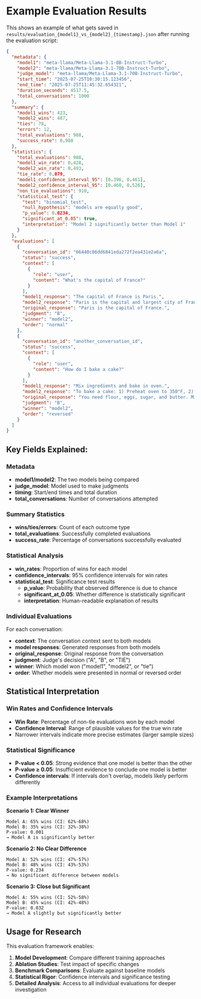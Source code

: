 # Example Evaluation Results

This shows an example of what gets saved in `results/evaluation_{model1}_vs_{model2}_{timestamp}.json` after running the evaluation script:

```json
{
  "metadata": {
    "model1": "meta-llama/Meta-Llama-3.1-8B-Instruct-Turbo",
    "model2": "meta-llama/Meta-Llama-3.1-70B-Instruct-Turbo",
    "judge_model": "meta-llama/Meta-Llama-3.1-70B-Instruct-Turbo",
    "start_time": "2025-07-25T10:30:15.123456",
    "end_time": "2025-07-25T11:45:32.654321",
    "duration_seconds": 4517.5,
    "total_conversations": 1000
  },
  "summary": {
    "model1_wins": 423,
    "model2_wins": 487,
    "ties": 78,
    "errors": 12,
    "total_evaluations": 988,
    "success_rate": 0.988
  },
  "statistics": {
    "total_evaluations": 988,
    "model1_win_rate": 0.428,
    "model2_win_rate": 0.493,
    "tie_rate": 0.079,
    "model1_confidence_interval_95": [0.396, 0.461],
    "model2_confidence_interval_95": [0.460, 0.526],
    "non_tie_evaluations": 910,
    "statistical_test": {
      "test": "binomial_test",
      "null_hypothesis": "models are equally good",
      "p_value": 0.0234,
      "significant_at_0.05": true,
      "interpretation": "Model 2 significantly better than Model 1"
    }
  },
  "evaluations": [
    {
      "conversation_id": "66440c86dd6841eda272f2ea431e2a6a",
      "status": "success",
      "context": [
        {
          "role": "user",
          "content": "What's the capital of France?"
        }
      ],
      "model1_response": "The capital of France is Paris.",
      "model2_response": "Paris is the capital and largest city of France, known for its art, fashion, and culture.",
      "original_response": "Paris is the capital of France.",
      "judgment": "B",
      "winner": "model2",
      "order": "normal"
    },
    {
      "conversation_id": "another_conversation_id",
      "status": "success",
      "context": [
        {
          "role": "user", 
          "content": "How do I bake a cake?"
        }
      ],
      "model1_response": "Mix ingredients and bake in oven.",
      "model2_response": "To bake a cake: 1) Preheat oven to 350°F, 2) Mix dry ingredients, 3) Add wet ingredients, 4) Pour into greased pan, 5) Bake 25-30 minutes.",
      "original_response": "You need flour, eggs, sugar, and butter. Mix them and bake.",
      "judgment": "B", 
      "winner": "model2",
      "order": "reversed"
    }
  ]
}
```

## Key Fields Explained:

### Metadata
- **model1/model2**: The two models being compared
- **judge_model**: Model used to make judgments
- **timing**: Start/end times and total duration
- **total_conversations**: Number of conversations attempted

### Summary Statistics
- **wins/ties/errors**: Count of each outcome type
- **total_evaluations**: Successfully completed evaluations
- **success_rate**: Percentage of conversations successfully evaluated

### Statistical Analysis
- **win_rates**: Proportion of wins for each model
- **confidence_intervals**: 95% confidence intervals for win rates
- **statistical_test**: Significance test results
  - **p_value**: Probability that observed difference is due to chance
  - **significant_at_0.05**: Whether difference is statistically significant
  - **interpretation**: Human-readable explanation of results

### Individual Evaluations
For each conversation:
- **context**: The conversation context sent to both models
- **model responses**: Generated responses from both models
- **original_response**: Original response from the conversation
- **judgment**: Judge's decision ("A", "B", or "TIE")
- **winner**: Which model won ("model1", "model2", or "tie")
- **order**: Whether models were presented in normal or reversed order

## Statistical Interpretation

### Win Rates and Confidence Intervals
- **Win Rate**: Percentage of non-tie evaluations won by each model
- **Confidence Interval**: Range of plausible values for the true win rate
- Narrower intervals indicate more precise estimates (larger sample sizes)

### Statistical Significance
- **P-value < 0.05**: Strong evidence that one model is better than the other
- **P-value ≥ 0.05**: Insufficient evidence to conclude one model is better
- **Confidence intervals**: If intervals don't overlap, models likely perform differently

### Example Interpretations

**Scenario 1: Clear Winner**
```
Model A: 65% wins (CI: 62%-68%)
Model B: 35% wins (CI: 32%-38%) 
P-value: 0.001
→ Model A is significantly better
```

**Scenario 2: No Clear Difference**
```
Model A: 52% wins (CI: 47%-57%)
Model B: 48% wins (CI: 43%-53%)
P-value: 0.234
→ No significant difference between models
```

**Scenario 3: Close but Significant**
```
Model A: 55% wins (CI: 52%-58%)
Model B: 45% wins (CI: 42%-48%)
P-value: 0.032
→ Model A slightly but significantly better
```

## Usage for Research

This evaluation framework enables:

1. **Model Development**: Compare different training approaches
2. **Ablation Studies**: Test impact of specific changes
3. **Benchmark Comparisons**: Evaluate against baseline models
4. **Statistical Rigor**: Confidence intervals and significance testing
5. **Detailed Analysis**: Access to all individual evaluations for deeper investigation
